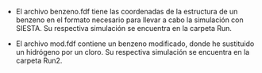 - El archivo benzeno.fdf tiene las coordenadas de la estructura de un benzeno en el formato necesario para llevar a cabo la simulación con SIESTA. Su respectiva simulación se encuentra en la carpeta Run.
  
- El archivo mod.fdf contiene un benzeno modificado, donde he sustituido un hidrógeno por un cloro. Su respectiva simulación se encuentra en la carpeta Run2.
